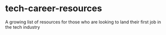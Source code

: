 # tech-career-resources
A growing list of resources for those who are looking to land their first job in the tech industry
